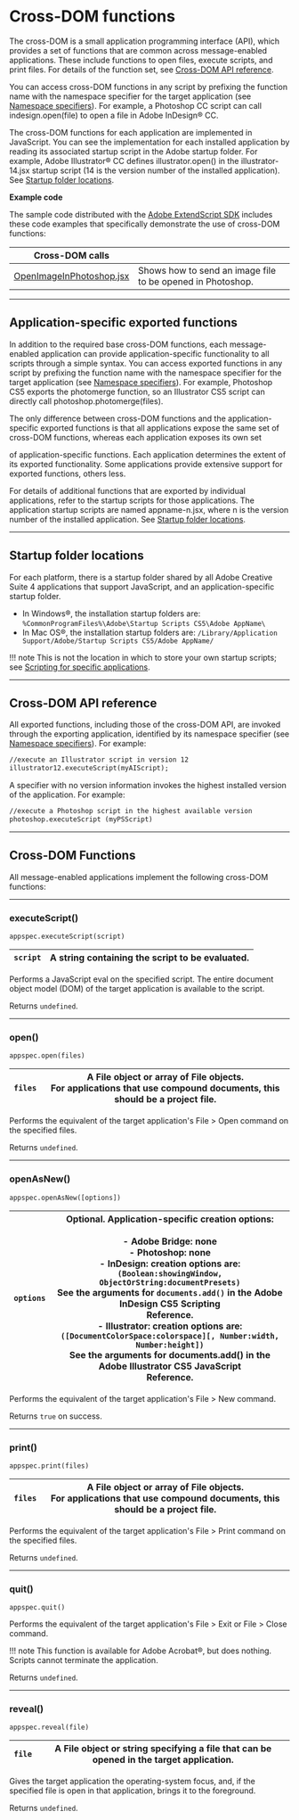 # Cross-DOM functions

The cross-DOM is a small application programming interface (API), which provides a set of functions that
are common across message-enabled applications. These include functions to open files, execute scripts,
and print files. For details of the function set, see [Cross-DOM API reference](#cross-dom-api-reference).

You can access cross-DOM functions in any script by prefixing the function name with the namespace
specifier for the target application (see [Namespace specifiers](application-and-namespace-specifiers.md)). For example, a Photoshop CC
script can call indesign.open(file) to open a file in Adobe InDesign® CC.

The cross-DOM functions for each application are implemented in JavaScript. You can see the
implementation for each installed application by reading its associated startup script in the Adobe startup
folder. For example, Adobe Illustrator® CC defines illustrator.open() in the illustrator-14.jsx
startup script (14 is the version number of the installed application). See [Startup folder locations](#startup-folder-locations).

**Example code**

The sample code distributed with the [Adobe ExtendScript SDK](https://github.com/Adobe-CEP/CEP-Resources/tree/master/ExtendScript-Toolkit) includes these code examples that
specifically demonstrate the use of cross-DOM functions:

| **Cross-DOM calls**                                                                                                                                 |                                                            |
|-----------------------------------------------------------------------------------------------------------------------------------------------------|------------------------------------------------------------|
| [OpenImageInPhotoshop.jsx](https://github.com/Adobe-CEP/CEP-Resources/blob/master/ExtendScript-Toolkit/Samples/javascript/OpenImageInPhotoshop.jsx) | Shows how to send an image file to be opened in Photoshop. |

---

## Application-specific exported functions

In addition to the required base cross-DOM functions, each message-enabled application can provide
application-specific functionality to all scripts through a simple syntax. You can access exported functions
in any script by prefixing the function name with the namespace specifier for the target application (see
[Namespace specifiers](application-and-namespace-specifiers.md)). For example, Photoshop CS5 exports the photomerge function, so
an Illustrator CS5 script can directly call photoshop.photomerge(files).

The only difference between cross-DOM functions and the application-specific exported functions is that
all applications expose the same set of cross-DOM functions, whereas each application exposes its own set

of application-specific functions. Each application determines the extent of its exported functionality.
Some applications provide extensive support for exported functions, others less.

For details of additional functions that are exported by individual applications, refer to the startup scripts
for those applications. The application startup scripts are named appname-n.jsx, where n is the version
number of the installed application. See [Startup folder locations](#startup-folder-locations).

---

## Startup folder locations

For each platform, there is a startup folder shared by all Adobe Creative Suite 4 applications that support
JavaScript, and an application-specific startup folder.

- In Windows®, the installation startup folders are:
  `%CommonProgramFiles%\Adobe\Startup Scripts CS5\Adobe AppName\`
- In Mac OS®, the installation startup folders are:
  `/Library/Application Support/Adobe/Startup Scripts CS5/Adobe AppName/`

!!! note
    This is not the location in which to store your own startup scripts; see [Scripting for specific applications](../introduction/scripting-for-specific-applications.md).

---

## Cross-DOM API reference

All exported functions, including those of the cross-DOM API, are invoked through the exporting
application, identified by its namespace specifier (see [Namespace specifiers](application-and-namespace-specifiers.md)). For example:

```default
//execute an Illustrator script in version 12
illustrator12.executeScript(myAIScript);
```

A specifier with no version information invokes the highest installed version of the application. For
example:

```default
//execute a Photoshop script in the highest available version
photoshop.executeScript (myPSScript)
```

---

## Cross-DOM Functions

All message-enabled applications implement the following cross-DOM functions:

---

### executeScript()

`appspec.executeScript(script)`

| `script`   | A string containing the script to be evaluated.   |
|------------|---------------------------------------------------|

Performs a JavaScript eval on the specified script. The entire document object model (DOM) of the
target application is available to the script.

Returns `undefined`.

---

### open()

`appspec.open(files)`

| `files`   | A File object or array of File objects.<br/>For applications that use compound documents, this should be a project file.   |
|-----------|----------------------------------------------------------------------------------------------------------------------------|

Performs the equivalent of the target application's File > Open command on the specified files.

Returns `undefined`.

---

### openAsNew()

`appspec.openAsNew([options])`

| `options`   | Optional. Application-specific creation options:<br/><br/>- Adobe Bridge: none<br/>- Photoshop: none<br/>- InDesign: creation options are:<br/>  `(Boolean:showingWindow, ObjectOrString:documentPresets)`<br/>  See the arguments for `documents.add()` in the Adobe InDesign CS5 Scripting<br/>  Reference.<br/>- Illustrator: creation options are:<br/>  `([DocumentColorSpace:colorspace][, Number:width, Number:height])`<br/>  See the arguments for documents.add() in the Adobe Illustrator CS5 JavaScript<br/>  Reference.   |
|-------------|----------------------------------------------------------------------------------------------------------------------------------------------------------------------------------------------------------------------------------------------------------------------------------------------------------------------------------------------------------------------------------------------------------------------------------------------------------------------------------------------------------------------------------------|

Performs the equivalent of the target application's File > New command.

Returns `true` on success.

---

### print()

`appspec.print(files)`

| `files`   | A File object or array of File objects.<br/>For applications that use compound documents, this should be a project file.   |
|-----------|----------------------------------------------------------------------------------------------------------------------------|

Performs the equivalent of the target application's File > Print command on the specified files.

Returns `undefined`.

---

### quit()

`appspec.quit()`

Performs the equivalent of the target application's File > Exit or File > Close command.

!!! note
    This function is available for Adobe Acrobat®, but does nothing. Scripts cannot terminate the
application.

Returns `undefined`.

---

### reveal()

`appspec.reveal(file)`

| `file`   | A File object or string specifying a file that can be opened in the target application.   |
|----------|-------------------------------------------------------------------------------------------|

Gives the target application the operating-system focus, and, if the specified file is open in that
application, brings it to the foreground.

Returns `undefined`.
